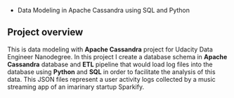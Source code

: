* Data Modeling in Apache Cassandra using SQL and Python

## Project overview
This is data modeling with **Apache Cassandra** project for Udacity Data Engineer Nanodegree. In this project I create a database schema in **Apache Cassandra** database and **ETL** pipeline that would load log files into the database using **Python** and **SQL** in order to facilitate the analysis of this data. This JSON files represent a user activity logs collected by a music streaming app of an imarinary startup Sparkify.

